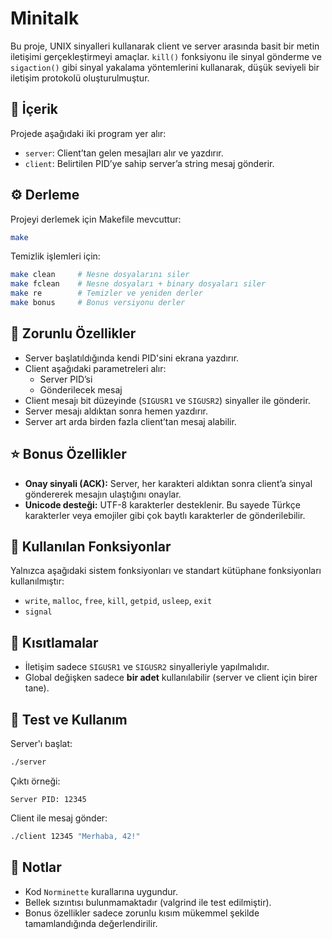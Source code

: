 # Minitalk

Bu proje, UNIX sinyalleri kullanarak client ve server arasında basit bir metin iletişimi gerçekleştirmeyi amaçlar. `kill()` fonksiyonu ile sinyal gönderme ve `sigaction()` gibi sinyal yakalama yöntemlerini kullanarak, düşük seviyeli bir iletişim protokolü oluşturulmuştur.

## 📁 İçerik

Projede aşağıdaki iki program yer alır:

- `server`: Client’tan gelen mesajları alır ve yazdırır.
- `client`: Belirtilen PID’ye sahip server’a string mesaj gönderir.

## ⚙️ Derleme

Projeyi derlemek için Makefile mevcuttur:

```bash
make
```

Temizlik işlemleri için:

```bash
make clean     # Nesne dosyalarını siler
make fclean    # Nesne dosyaları + binary dosyaları siler
make re        # Temizler ve yeniden derler
make bonus     # Bonus versiyonu derler
```

## 📌 Zorunlu Özellikler

- Server başlatıldığında kendi PID'sini ekrana yazdırır.
- Client aşağıdaki parametreleri alır:
  - Server PID’si
  - Gönderilecek mesaj
- Client mesajı bit düzeyinde (`SIGUSR1` ve `SIGUSR2`) sinyaller ile gönderir.
- Server mesajı aldıktan sonra hemen yazdırır.
- Server art arda birden fazla client’tan mesaj alabilir.

## ⭐ Bonus Özellikler

- **Onay sinyali (ACK):** Server, her karakteri aldıktan sonra client’a sinyal göndererek mesajın ulaştığını onaylar.
- **Unicode desteği:** UTF-8 karakterler desteklenir. Bu sayede Türkçe karakterler veya emojiler gibi çok baytlı karakterler de gönderilebilir.

## 🧠 Kullanılan Fonksiyonlar

Yalnızca aşağıdaki sistem fonksiyonları ve standart kütüphane fonksiyonları kullanılmıştır:

- `write`, `malloc`, `free`, `kill`, `getpid`, `usleep`, `exit`
- `signal`

## 🔐 Kısıtlamalar

- İletişim sadece `SIGUSR1` ve `SIGUSR2` sinyalleriyle yapılmalıdır.
- Global değişken sadece **bir adet** kullanılabilir (server ve client için birer tane).

## 🧪 Test ve Kullanım

Server'ı başlat:

```bash
./server
```

Çıktı örneği:
```
Server PID: 12345
```

Client ile mesaj gönder:

```bash
./client 12345 "Merhaba, 42!"
```

## 📄 Notlar

- Kod `Norminette` kurallarına uygundur.
- Bellek sızıntısı bulunmamaktadır (valgrind ile test edilmiştir).
- Bonus özellikler sadece zorunlu kısım mükemmel şekilde tamamlandığında değerlendirilir.
